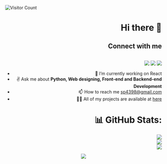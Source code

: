 ![Visitor Count](https://profile-counter.glitch.me/sp4398/count.svg)
<div style="text-align: right">

# Hi there 👋
## Connect with me
<br>
<a href="https://twitter.com/sp4398"><img src="https://img.shields.io/badge/Twitter-1DA1F2?style=for-the-badge&logo=twitter&logoColor=white"></a>
<a href="https://www.linkedin.com/in/saurav-pandey-b399731a0/"><img src="https://img.shields.io/badge/LinkedIn-0077B5?style=for-the-badge&logo=linkedin&logoColor=white"></a>
<a href="mailto:sp4398@gmail.com"><img src="https://img.shields.io/badge/Gmail-D14836?style=for-the-badge&logo=gmail&logoColor=white"></a>

- 🔭 I’m currently working on React
- ✌ Ask me about **Python, Web designing, Front-end and Backend-end Development**
- 📫 How to reach me sp4398@gmail.com
-  👨‍💻 All of my projects are available at [here](https://github.com/sp4398?tab=repositories)

# 📊 GitHub Stats:
![](https://github-readme-stats.vercel.app/api?username=sp4398&theme=dark&hide_border=false&include_all_commits=false&count_private=false)<br/>
![](https://github-readme-streak-stats.herokuapp.com/?user=sp4398&theme=dark&hide_border=false)<br/>
![](https://github-readme-stats.vercel.app/api/top-langs/?username=sp4398&theme=dark&hide_border=false&include_all_commits=false&count_private=false&layout=compact)

<p align="center"><img src="https://i.ibb.co/0MZzJ2d/download.png" border="0"></p>
